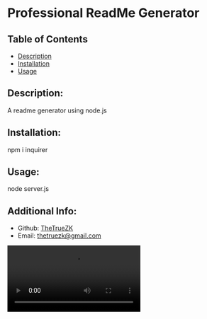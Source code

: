 # Professional ReadMe Generator  
  ## Table of Contents 
  - [Description](#description)
  - [Installation](#installation)
  - [Usage](#usage)

  ## Description:
  A readme generator using node.js
  ## Installation:
  npm i inquirer
  ## Usage:
  node server.js

  ## Additional Info:
  - Github: [TheTrueZK](https://github.com/TheTrueZK)
  - Email: thetruezk@gmail.com

  ![video](/assets/images/output.mp4)